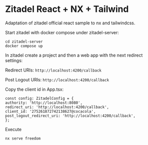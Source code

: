 # Zitadel React + NX + Tailwind

Adaptation of zitadel official react sample to nx and tailwindcss.

Start zitadel with docker compose under zitadel-server:

```
cd zitadel-server
docker compose up
```

In zitadel create a project and then a web app with the next redirect settings:

Redirect URIs:
`http://localhost:4200/callback`

Post Logout URIs:
`http://localhost:4200/callback`

Copy the client id in App.tsx:

```
const config: ZitadelConfig = {
authority: 'http://localhost:8080',
redirect_uri: 'http://localhost:4200/callback',
client_id: '275261872742138627@cocacola',
post_logout_redirect_uri: 'http://localhost:4200/callback',
};
```

Execute

`nx serve freedom`
